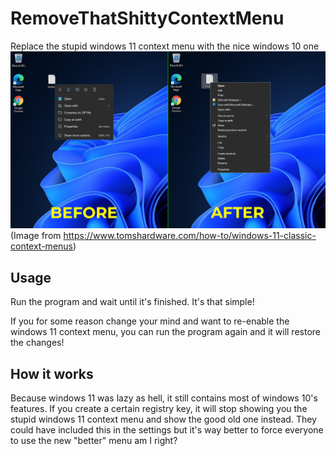 # RemoveThatShittyContextMenu
Replace the stupid windows 11 context menu with the nice windows 10 one
![Alt text](images/example.png?raw=true "Title")
(Image from https://www.tomshardware.com/how-to/windows-11-classic-context-menus)
## Usage
Run the program and wait until it's finished. It's that simple!

If you for some reason change your mind and want to re-enable the windows 11 context menu, you can run the program again and it will restore the changes!
## How it works
Because windows 11 was lazy as hell, it still contains most of windows 10's features. If you create a certain registry key, it will stop showing you the stupid windows 11 context menu and show the good old one instead. They could have included this in the settings but it's way better to force everyone to use the new "better" menu am I right?
